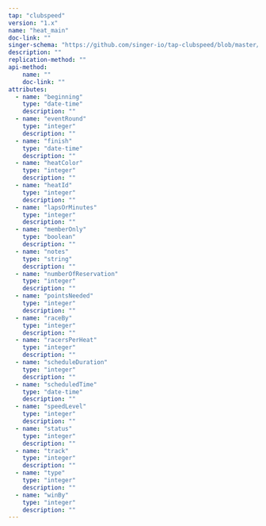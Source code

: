 ```yaml
---
tap: "clubspeed"
version: "1.x"
name: "heat_main"
doc-link: ""
singer-schema: "https://github.com/singer-io/tap-clubspeed/blob/master/tap_clubspeed/schemas/heat_main.json"
description: ""
replication-method: ""
api-method:
    name: ""
    doc-link: ""
attributes:
  - name: "beginning"
    type: "date-time"
    description: ""
  - name: "eventRound"
    type: "integer"
    description: ""
  - name: "finish"
    type: "date-time"
    description: ""
  - name: "heatColor"
    type: "integer"
    description: ""
  - name: "heatId"
    type: "integer"
    description: ""
  - name: "lapsOrMinutes"
    type: "integer"
    description: ""
  - name: "memberOnly"
    type: "boolean"
    description: ""
  - name: "notes"
    type: "string"
    description: ""
  - name: "numberOfReservation"
    type: "integer"
    description: ""
  - name: "pointsNeeded"
    type: "integer"
    description: ""
  - name: "raceBy"
    type: "integer"
    description: ""
  - name: "racersPerHeat"
    type: "integer"
    description: ""
  - name: "scheduleDuration"
    type: "integer"
    description: ""
  - name: "scheduledTime"
    type: "date-time"
    description: ""
  - name: "speedLevel"
    type: "integer"
    description: ""
  - name: "status"
    type: "integer"
    description: ""
  - name: "track"
    type: "integer"
    description: ""
  - name: "type"
    type: "integer"
    description: ""
  - name: "winBy"
    type: "integer"
    description: ""
---
```

